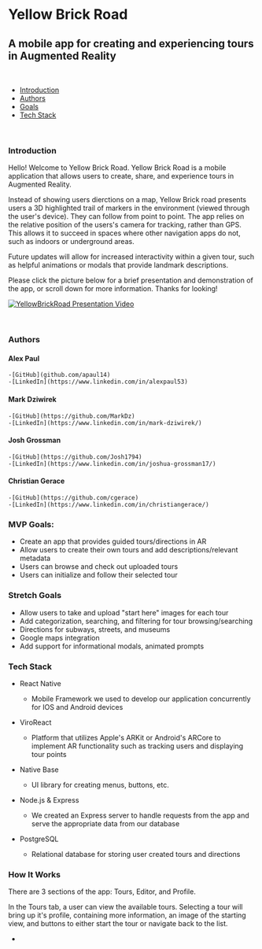 # Yellow Brick Road


## A mobile app for creating and experiencing tours in Augmented Reality

<br />

- [Introduction](#Introduction)
- [Authors](#Authors)
- [Goals](#MVP-Goals)
- [Tech Stack](#Tech-Stack)

<br />

### Introduction

  Hello! Welcome to Yellow Brick Road. Yellow Brick Road is a mobile application that allows users to create, share, and experience tours in Augmented Reality. 
  
  Instead of showing users dierctions on a map, Yellow Brick road presents users a 3D highlighted trail of markers in the environment (viewed through the user's device). They can follow from point to point. The app relies on the relative position of the users's camera for tracking, rather than GPS. This allows it to succeed in spaces where other navigation apps do not, such as indoors or underground areas. 
  
  Future updates will allow for increased interactivity within a given tour, such as helpful animations or modals that provide landmark descriptions.

  Please click the picture below for a brief presentation and demonstration of the app, or scroll down for more information. Thanks for looking!


  [![YellowBrickRoad Presentation Video](https://img.youtube.com/vi/qAMLpsmQKNo/0.jpg)](https://www.youtube.com/watch?v=qAMLpsmQKNo "YellowBrickRoad Presentation Video")

  <br/>

  ### Authors

  #### Alex Paul
    -[GitHub](github.com/apaul14)
    -[LinkedIn](https://www.linkedin.com/in/alexpaul53)
    
  #### Mark Dziwirek 
    -[GitHub](https://github.com/MarkDz)
    -[LinkedIn](https://www.linkedin.com/in/mark-dziwirek/)

  #### Josh Grossman
    -[GitHub](https://github.com/Josh1794)
    -[LinkedIn](https://www.linkedin.com/in/joshua-grossman17/)

  #### Christian Gerace
    -[GitHub](https://github.com/cgerace)
    -[LinkedIn](https://www.linkedin.com/in/christiangerace/)
  


### MVP Goals:


- Create an app that provides guided tours/directions in AR
- Allow users to create their own tours and add descriptions/relevant metadata
- Users can browse and check out uploaded tours
- Users can initialize and follow their selected tour

### Stretch Goals


- Allow users to take and upload "start here" images for each tour
- Add categorization, searching, and filtering for tour browsing/searching
- Directions for subways, streets, and museums
- Google maps integration
- Add support for informational modals, animated prompts

### Tech Stack


- React Native
  - Mobile Framework we used to develop our application concurrently for IOS and Android devices

- ViroReact
  - Platform that utilizes Apple's ARKit or Android's ARCore to implement AR functionality such as tracking users and displaying tour points

- Native Base
  - UI library for creating menus, buttons, etc.

- Node.js & Express
  - We created an Express server to handle requests from the app and serve the appropriate data from our database

- PostgreSQL
  - Relational database for storing user created tours and directions


### How It Works

There are 3 sections of the app: Tours, Editor, and Profile.

In the Tours tab, a user can view the available tours. Selecting a tour will bring up it's profile, containing more information, an image of the starting view, and buttons to either start the tour or navigate back to the list.



- 